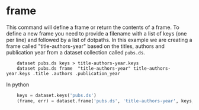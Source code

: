 
# frame

This command will define a frame or return the contents of a frame.
To define a new frame you need to provide a filename with a list of keys (one per line)
and followed by a list of dotpaths. In this example we are creating a 
frame called "title-authors-year" based on the titles, authors and publication year from a dataset collection
called `pubs.ds`.

```shell
    dataset pubs.ds keys > title-authors-year.keys
    dataset pubs.ds frame  "title-authors-year" title-authors-year.keys .title .authors .publication_year
```

In python

```python
    keys = dataset.keys('pubs.ds')
    (frame, err) = dataset.frame('pubs.ds', 'title-authors-year', keys, ['.title', '.authors', '.publication_year'])
```


